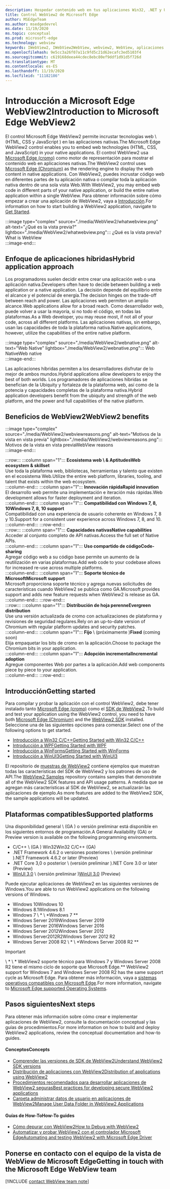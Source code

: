 ```yaml
---
description: Hospedar contenido web en tus aplicaciones Win32, .NET y UWP con el control Microsoft Edge WebView2
title: Control WebView2 de Microsoft Edge
author: MSEdgeTeam
ms.author: msedgedevrel
ms.date: 11/19/2020
ms.topic: conceptual
ms.prod: microsoft-edge
ms.technology: webview
keywords: IWebView2, IWebView2WebView, webview2, WebView, aplicaciones Win32, Win32, Edge, ICoreWebView2, CoreWebView2, ICoreWebView2Host, control de explorador, HTML Edge, Windows Forms, WinForms, WPF, .NET, WinUI, Project reunion
ms.openlocfilehash: 9e5cc3a26f07a11c9fd5c21d62ecafc3ed5103f4
ms.sourcegitcommit: c619168deea44cdec8ebc80ef9ddf1d91d5f726d
ms.translationtype: MT
ms.contentlocale: es-ES
ms.lasthandoff: 11/19/2020
ms.locfileid: "11182186"
---
```

# <span data-ttu-id="b2635-104">Introducción a Microsoft Edge WebView2</span><span class="sxs-lookup"><span data-stu-id="b2635-104">Introduction to Microsoft Edge WebView2</span></span>  

<span data-ttu-id="b2635-105">El control Microsoft Edge WebView2 permite incrustar tecnologías web \ (HTML, CSS y JavaScript \) en las aplicaciones nativas.</span><span class="sxs-lookup"><span data-stu-id="b2635-105">The Microsoft Edge WebView2 control enables you to embed web technologies \(HTML, CSS, and JavaScript\) in your native applications.</span></span>  <span data-ttu-id="b2635-106">El control WebView2 usa [Microsoft Edge (cromo)][MicrosoftedgeinsiderMain] como motor de representación para mostrar el contenido web en aplicaciones nativas.</span><span class="sxs-lookup"><span data-stu-id="b2635-106">The WebView2 control uses [Microsoft Edge (Chromium)][MicrosoftedgeinsiderMain] as the rendering engine to display the web content in native applications.</span></span>  <span data-ttu-id="b2635-107">Con WebView2, puedes incrustar código web en diferentes partes de tu aplicación nativa o compilar toda la aplicación nativa dentro de una sola vista Web.</span><span class="sxs-lookup"><span data-stu-id="b2635-107">With WebView2, you may embed web code in different parts of your native application, or build the entire native application within a single WebView.</span></span>  <span data-ttu-id="b2635-108">Para obtener información sobre cómo empezar a crear una aplicación de WebView2, vaya a [Introducción](#getting-started).</span><span class="sxs-lookup"><span data-stu-id="b2635-108">For information on how to start building a WebView2 application, navigate to [Get Started](#getting-started).</span></span>  

:::image type="complex" source="./media/WebView2/whatwebview.png" alt-text="¿Qué es la vista previa?" lightbox="./media/WebView2/whatwebview.png":::
   <span data-ttu-id="b2635-110">¿Qué es la vista previa?</span><span class="sxs-lookup"><span data-stu-id="b2635-110">What is WebView</span></span>  
:::image-end:::  

## <span data-ttu-id="b2635-111">Enfoque de aplicaciones híbridas</span><span class="sxs-lookup"><span data-stu-id="b2635-111">Hybrid application approach</span></span>  

<span data-ttu-id="b2635-112">Los programadores suelen decidir entre crear una aplicación web o una aplicación nativa.</span><span class="sxs-lookup"><span data-stu-id="b2635-112">Developers often have to decide between building a web application or a native application.</span></span>  <span data-ttu-id="b2635-113">La decisión depende del equilibrio entre el alcance y el potencial de energía.</span><span class="sxs-lookup"><span data-stu-id="b2635-113">The decision hinges on the trade-off between reach and power.</span></span>  <span data-ttu-id="b2635-114">Las aplicaciones web permiten un amplio alcance.</span><span class="sxs-lookup"><span data-stu-id="b2635-114">Web applications allow for a broad reach.</span></span>  <span data-ttu-id="b2635-115">Como desarrollador web, puede volver a usar la mayoría, si no todo el código, en todas las plataformas.</span><span class="sxs-lookup"><span data-stu-id="b2635-115">As a Web developer, you may reuse most, if not all of your code, across all different platforms.</span></span>  <span data-ttu-id="b2635-116">Las aplicaciones nativas, sin embargo, usan las capacidades de toda la plataforma nativa.</span><span class="sxs-lookup"><span data-stu-id="b2635-116">Native applications, however, utilize the capabilities of the entire native platform.</span></span>  

:::image type="complex" source="./media/WebView2/webnative.png" alt-text="Web Native" lightbox="./media/WebView2/webnative.png":::
   <span data-ttu-id="b2635-118">Web Native</span><span class="sxs-lookup"><span data-stu-id="b2635-118">Web native</span></span>  
:::image-end:::  

<span data-ttu-id="b2635-119">Las aplicaciones híbridas permiten a los desarrolladores disfrutar de lo mejor de ambos mundos.</span><span class="sxs-lookup"><span data-stu-id="b2635-119">Hybrid applications allow developers to enjoy the best of both worlds.</span></span>  <span data-ttu-id="b2635-120">Los programadores de aplicaciones híbridas se benefician de la Ubiquity y fortaleza de la plataforma web, así como de la potencia y capacidades completas de la plataforma nativa.</span><span class="sxs-lookup"><span data-stu-id="b2635-120">Hybrid application developers benefit from the ubiquity and strength of the web platform, and the power and full capabilities of the native platform.</span></span>  

## <span data-ttu-id="b2635-121">Beneficios de WebView2</span><span class="sxs-lookup"><span data-stu-id="b2635-121">WebView2 benefits</span></span>  

:::image type="complex" source="./media/WebView2/webviewreasons.png" alt-text="Motivos de la vista en vista previa" lightbox="./media/WebView2/webviewreasons.png":::
   <span data-ttu-id="b2635-123">Motivos de la vista en vista previa</span><span class="sxs-lookup"><span data-stu-id="b2635-123">WebView reasons</span></span>  
:::image-end:::  

:::row:::
   :::column span="1":::
      **<span data-ttu-id="b2635-124">Ecosistema web \ & Aptitudes</span><span class="sxs-lookup"><span data-stu-id="b2635-124">Web ecosystem \& skillset</span></span>**  
      <span data-ttu-id="b2635-125">Use toda la plataforma web, bibliotecas, herramientas y talento que existen en el ecosistema Web.</span><span class="sxs-lookup"><span data-stu-id="b2635-125">Utilize the entire web platform, libraries, tooling, and talent that exists within the web ecosystem.</span></span>  
   :::column-end:::
   :::column span="1":::
      **<span data-ttu-id="b2635-126">Innovación rápida</span><span class="sxs-lookup"><span data-stu-id="b2635-126">Rapid innovation</span></span>**  
      <span data-ttu-id="b2635-127">El desarrollo web permite una implementación e iteración más rápidas.</span><span class="sxs-lookup"><span data-stu-id="b2635-127">Web development allows for faster deployment and iteration.</span></span>  
   :::column-end:::
   :::column span="1":::
      **<span data-ttu-id="b2635-128">Compatibilidad con Windows 7, 8, 10</span><span class="sxs-lookup"><span data-stu-id="b2635-128">Windows 7, 8, 10 support</span></span>**  
      <span data-ttu-id="b2635-129">Compatibilidad con una experiencia de usuario coherente en Windows 7, 8 y 10.</span><span class="sxs-lookup"><span data-stu-id="b2635-129">Support for a consistent user experience across Windows 7, 8, and 10.</span></span>  
   :::column-end:::
:::row-end:::  
:::row:::
   :::column span="1":::
      **<span data-ttu-id="b2635-130">Capacidades nativas</span><span class="sxs-lookup"><span data-stu-id="b2635-130">Native capabilities</span></span>**  
      <span data-ttu-id="b2635-131">Acceder al conjunto completo de API nativas.</span><span class="sxs-lookup"><span data-stu-id="b2635-131">Access the full set of Native APIs.</span></span>  
   :::column-end:::
   :::column span="1":::
      **<span data-ttu-id="b2635-132">Uso compartido de código</span><span class="sxs-lookup"><span data-stu-id="b2635-132">Code-sharing</span></span>**  
      <span data-ttu-id="b2635-133">Agregar código web a su código base permite un aumento de la reutilización en varias plataformas.</span><span class="sxs-lookup"><span data-stu-id="b2635-133">Add web code to your codebase allows for increased re-use across multiple platforms.</span></span>  
   :::column-end:::
   :::column span="1":::
      **<span data-ttu-id="b2635-134">Soporte técnico de Microsoft</span><span class="sxs-lookup"><span data-stu-id="b2635-134">Microsoft support</span></span>**  
      <span data-ttu-id="b2635-135">Microsoft proporciona soporte técnico y agrega nuevas solicitudes de características cuando WebView2 se publica como GA.</span><span class="sxs-lookup"><span data-stu-id="b2635-135">Microsoft provides support and adds new feature requests when WebView2 is release as GA.</span></span>  
   :::column-end:::
:::row-end:::  
:::row:::
   :::column span="1":::
      **<span data-ttu-id="b2635-136">Distribución de hoja perenne</span><span class="sxs-lookup"><span data-stu-id="b2635-136">Evergreen distribution</span></span>**  
      <span data-ttu-id="b2635-137">Use una versión actualizada de cromo con actualizaciones de plataforma y revisiones de seguridad regulares.</span><span class="sxs-lookup"><span data-stu-id="b2635-137">Rely on an up-to-date version of Chromium with regular platform updates and security patches.</span></span>  
   :::column-end:::
   :::column span="1":::
      <span data-ttu-id="b2635-138">**Fijo** \ (próximamente \)</span><span class="sxs-lookup"><span data-stu-id="b2635-138">**Fixed** \(coming soon\)</span></span>  
      <span data-ttu-id="b2635-139">Elija empaquetar los bits de cromo en la aplicación.</span><span class="sxs-lookup"><span data-stu-id="b2635-139">Choose to package the Chromium bits in your application.</span></span>  
   :::column-end:::
   :::column span="1":::
      **<span data-ttu-id="b2635-140">Adopción incremental</span><span class="sxs-lookup"><span data-stu-id="b2635-140">Incremental adoption</span></span>**  
      <span data-ttu-id="b2635-141">Agregue componentes Web por partes a la aplicación.</span><span class="sxs-lookup"><span data-stu-id="b2635-141">Add web components piece by piece to your application.</span></span>  
   :::column-end:::
:::row-end:::  

## <span data-ttu-id="b2635-142">Introducción</span><span class="sxs-lookup"><span data-stu-id="b2635-142">Getting started</span></span>  

<span data-ttu-id="b2635-143">Para compilar y probar la aplicación con el control WebView2, debe tener instalado tanto [Microsoft Edge (cromo)][MicrosoftedgeinsiderDownload] como el [SDK de WebView2][NugetPackagesMicrosoftWebWebView2] .</span><span class="sxs-lookup"><span data-stu-id="b2635-143">To build and test your application using the WebView2 control, you need to have both [Microsoft Edge (Chromium)][MicrosoftedgeinsiderDownload] and the [WebView2 SDK][NugetPackagesMicrosoftWebWebView2] installed.</span></span>  <span data-ttu-id="b2635-144">Seleccione una de las siguientes opciones para comenzar.</span><span class="sxs-lookup"><span data-stu-id="b2635-144">Select one of the following options to get started.</span></span>  

*   [<span data-ttu-id="b2635-145">Introducción a Win32 C/C++</span><span class="sxs-lookup"><span data-stu-id="b2635-145">Getting Started with Win32 C/C++</span></span>][Webview2GettingstartedWin32]  
*   [<span data-ttu-id="b2635-146">Introducción a WPF</span><span class="sxs-lookup"><span data-stu-id="b2635-146">Getting Started with WPF</span></span>][Webview2GettingstartedWpf]  
*   [<span data-ttu-id="b2635-147">Introducción a WinForms</span><span class="sxs-lookup"><span data-stu-id="b2635-147">Getting Started with WinForms</span></span>][Webview2GettingstartedWinforms]  
*   [<span data-ttu-id="b2635-148">Introducción a WinUI3</span><span class="sxs-lookup"><span data-stu-id="b2635-148">Getting Started with WinUI3</span></span>][Webview2GettingstartedWinui]  

<span data-ttu-id="b2635-149">El repositorio de [muestras de WebView2][GithubMicrosoftedgeWebview2samples] contiene ejemplos que muestran todas las características del SDK de WebView2 y los patrones de uso de API.</span><span class="sxs-lookup"><span data-stu-id="b2635-149">The [WebView2 Samples][GithubMicrosoftedgeWebview2samples] repository contains samples that demonstrate all of the WebView2 SDK features and API usage patterns.</span></span>  <span data-ttu-id="b2635-150">A medida que se agregan más características al SDK de WebView2, se actualizarán las aplicaciones de ejemplo.</span><span class="sxs-lookup"><span data-stu-id="b2635-150">As more features are added to the WebView2 SDK, the sample applications will be updated.</span></span>  

## <span data-ttu-id="b2635-151">Plataformas compatibles</span><span class="sxs-lookup"><span data-stu-id="b2635-151">Supported platforms</span></span>  

<span data-ttu-id="b2635-152">Una disponibilidad general \ (GA \) o versión preliminar está disponible en los siguientes entornos de programación.</span><span class="sxs-lookup"><span data-stu-id="b2635-152">A General Availability \(GA\) or Preview version is available on the following programming environments.</span></span>  

*   <span data-ttu-id="b2635-153">C/C++ \ (GA \) Win32</span><span class="sxs-lookup"><span data-stu-id="b2635-153">Win32 C/C++ \(GA\)</span></span>  
*   <span data-ttu-id="b2635-154">.NET Framework 4.6.2 o versiones posteriores \ (versión preliminar \)</span><span class="sxs-lookup"><span data-stu-id="b2635-154">.NET Framework 4.6.2 or later \(Preview\)</span></span>  
*   <span data-ttu-id="b2635-155">.NET Core 3,0 o posterior \ (versión preliminar \)</span><span class="sxs-lookup"><span data-stu-id="b2635-155">.NET Core 3.0 or later \(Preview\)</span></span>  
*   <span data-ttu-id="b2635-156">[WinUI 3,0][UwpToolkitsWinui3] \ (versión preliminar \)</span><span class="sxs-lookup"><span data-stu-id="b2635-156">[WinUI 3.0][UwpToolkitsWinui3] \(Preview\)</span></span>  

<span data-ttu-id="b2635-157">Puede ejecutar aplicaciones de WebView2 en las siguientes versiones de Windows.</span><span class="sxs-lookup"><span data-stu-id="b2635-157">You are able to run WebView2 applications on the following versions of Windows.</span></span>  

*   <span data-ttu-id="b2635-158">Windows 10</span><span class="sxs-lookup"><span data-stu-id="b2635-158">Windows 10</span></span>  
*   <span data-ttu-id="b2635-159">Windows 8.1</span><span class="sxs-lookup"><span data-stu-id="b2635-159">Windows 8.1</span></span>  
*   <span data-ttu-id="b2635-160">Windows 7 \ \* \ \*</span><span class="sxs-lookup"><span data-stu-id="b2635-160">Windows 7 \*\*</span></span>  
*   <span data-ttu-id="b2635-161">Windows Server 2019</span><span class="sxs-lookup"><span data-stu-id="b2635-161">Windows Server 2019</span></span>  
*   <span data-ttu-id="b2635-162">Windows Server 2016</span><span class="sxs-lookup"><span data-stu-id="b2635-162">Windows Server 2016</span></span>  
*   <span data-ttu-id="b2635-163">Windows Server 2012</span><span class="sxs-lookup"><span data-stu-id="b2635-163">Windows Server 2012</span></span>  
*   <span data-ttu-id="b2635-164">Windows Server2012R2</span><span class="sxs-lookup"><span data-stu-id="b2635-164">Windows Server 2012 R2</span></span>  
*   <span data-ttu-id="b2635-165">Windows Server 2008 R2 \ \* \ \*</span><span class="sxs-lookup"><span data-stu-id="b2635-165">Windows Server 2008 R2 \*\*</span></span>  

> [!IMPORTANT]
> <span data-ttu-id="b2635-166">\ \* \ \* WebView2 soporte técnico para Windows 7 y Windows Server 2008 R2 tiene el mismo ciclo de soporte que Microsoft Edge.</span><span class="sxs-lookup"><span data-stu-id="b2635-166">\*\* WebView2 support for Windows 7 and Windows Server 2008 R2 has the same support cycle as Microsoft Edge.</span></span>  <span data-ttu-id="b2635-167">Para obtener más información, vaya a [sistemas operativos compatibles con Microsoft Edge][DeployedgeMicrosoftEdgeSupportedOS].</span><span class="sxs-lookup"><span data-stu-id="b2635-167">For more information, navigate to [Microsoft Edge supported Operating Systems][DeployedgeMicrosoftEdgeSupportedOS].</span></span>  

## <span data-ttu-id="b2635-168">Pasos siguientes</span><span class="sxs-lookup"><span data-stu-id="b2635-168">Next steps</span></span>  

<span data-ttu-id="b2635-169">Para obtener más información sobre cómo crear e implementar aplicaciones de WebView2, consulte la documentación conceptual y las guías de procedimientos.</span><span class="sxs-lookup"><span data-stu-id="b2635-169">For more information on how to build and deploy WebView2 applications, review the conceptual documentation and how-to guides.</span></span>  

#### <span data-ttu-id="b2635-170">Conceptos</span><span class="sxs-lookup"><span data-stu-id="b2635-170">Concepts</span></span>  

*   [<span data-ttu-id="b2635-171">Comprender las versiones de SDK de WebView2</span><span class="sxs-lookup"><span data-stu-id="b2635-171">Understand WebView2 SDK versions</span></span>][Webview2ConceptsVersioning]
*   [<span data-ttu-id="b2635-172">Distribución de aplicaciones con WebView2</span><span class="sxs-lookup"><span data-stu-id="b2635-172">Distribution of applications using WebView2</span></span>][Webview2ConceptsDistribution]  
*   [<span data-ttu-id="b2635-173">Procedimientos recomendados para desarrollar aplicaciones de WebView2 seguras</span><span class="sxs-lookup"><span data-stu-id="b2635-173">Best practices for developing secure WebView2 applications</span></span>][Webview2ConceptsSecurity]
*   [<span data-ttu-id="b2635-174">Carpeta administrar datos de usuario en aplicaciones de WebView2</span><span class="sxs-lookup"><span data-stu-id="b2635-174">Manage User Data Folder in WebView2 Applications</span></span>][Webview2ConceptsUserdatafolder]
 
#### <span data-ttu-id="b2635-175">Guías de How-To</span><span class="sxs-lookup"><span data-stu-id="b2635-175">How-To guides</span></span>  

*   [<span data-ttu-id="b2635-176">Cómo depurar con WebView2</span><span class="sxs-lookup"><span data-stu-id="b2635-176">How to Debug with WebView2</span></span>][Webview2HowtoDebug]  
*   [<span data-ttu-id="b2635-177">Automatizar y probar WebView2 con el controlador Microsoft Edge</span><span class="sxs-lookup"><span data-stu-id="b2635-177">Automating and testing WebView2 with Microsoft Edge Driver</span></span>][Webview2HowtoWebdriver]  

## <span data-ttu-id="b2635-178">Ponerse en contacto con el equipo de la vista de WebView de Microsoft Edge</span><span class="sxs-lookup"><span data-stu-id="b2635-178">Getting in touch with the Microsoft Edge WebView team</span></span>  

[!INCLUDE [contact WebView team note](./includes/contact-webview-team-note.md)]  

<!-- links -->  

[Webview2ConceptsDistribution]: ./concepts/distribution.md "Distribución de aplicaciones mediante WebView2 | Microsoft docs"  
[Webview2ConceptsSecurity]: ./concepts/security.md "Procedimientos recomendados para desarrollar aplicaciones de WebView2 seguras | Microsoft docs"  
[Webview2ConceptsUserdatafolder]: ./concepts/userdatafolder.md "Administración de la carpeta datos de usuario | Microsoft docs"  
[Webview2ConceptsVersioning]: ./concepts/versioning.md "Comprender las versiones de SDK de WebView2 | Microsoft docs"  
[Webview2GettingstartedWin32]: ./gettingstarted/win32.md "Introducción a WebView2 | Microsoft docs"  
[Webview2GettingstartedWinforms]: ./gettingstarted/winforms.md "Introducción a WebView2 en las aplicaciones de Windows Forms (versión preliminar) | Microsoft docs"  
[Webview2GettingstartedWinui]: ./gettingstarted/winui.md "Introducción a WebView2 en WinUI3 (vista previa) | Microsoft docs"  
[Webview2GettingstartedWpf]: ./gettingstarted/wpf.md "Introducción a WebView2 en WPF (vista previa) | Microsoft docs"  
[Webview2HowtoDebug]: ./howto/debug.md "Cómo depurar con WebView2 | Microsoft docs"  
[Webview2HowtoWebdriver]: ./howto/webdriver.md "Automatizar y probar WebView2 con el controlador Microsoft Edge | Microsoft docs"  
[Webview2Releasenotes]: ./releasenotes.md "Notas de la versión para el SDK de WebView2 | Microsoft docs"  

[UwpToolkitsWinui3]: /uwp/toolkits/winui3/index "Biblioteca de interfaces de usuario de Windows 3 Preview 2 (2020 de julio) | Microsoft docs"  

[DeployedgeMicrosoftEdgeSupportedOS]: /deployedge/microsoft-edge-supported-operating-systems "Sistemas operativos compatibles con Microsoft Edge | Microsoft docs"  

[GithubMicrosoftedgeWebview2samples]: https://github.com/MicrosoftEdge/WebView2Samples "Ejemplos de WebView2: MicrosoftEdge/WebView2Samples | GitHub"  
[GithubMicrosoftedgeWebviewfeddback]: https://github.com/MicrosoftEdge/WebViewFeedback "Comentarios de WebView: MicrosoftEdge/WebViewFeedback | GitHub" 

[MicrosoftedgeinsiderMain]: https://www.microsoftedgeinsider.com "Insider de Microsoft Edge"  
[MicrosoftedgeinsiderDownload]: https://www.microsoftedgeinsider.com/download "Descargar Microsoft Edge Insider"  

[NugetPackagesMicrosoftWebWebView2]: https://www.nuget.org/packages/Microsoft.Web.WebView2 "Microsoft. Web. WebView2 | Galería de NuGet"  
